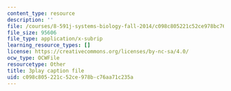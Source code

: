 ```yaml
---
content_type: resource
description: ''
file: /courses/8-591j-systems-biology-fall-2014/c098c805221c52ce978bc76aa71c235a_hfq1T9windg.vtt
file_size: 95606
file_type: application/x-subrip
learning_resource_types: []
license: https://creativecommons.org/licenses/by-nc-sa/4.0/
ocw_type: OCWFile
resourcetype: Other
title: 3play caption file
uid: c098c805-221c-52ce-978b-c76aa71c235a
---
```

